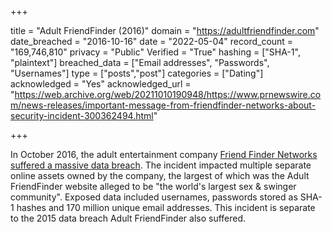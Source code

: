 +++

title = "Adult FriendFinder (2016)"
domain = "https://adultfriendfinder.com"
date_breached = "2016-10-16"
date = "2022-05-04"
record_count = "169,746,810"
privacy = "Public"
Verified = "True"
hashing = ["SHA-1", "plaintext"]
breached_data = ["Email addresses", "Passwords", "Usernames"]
type = ["posts","post"]
categories = ["Dating"]
acknowledged = "Yes"
acknowledged_url = "https://web.archive.org/web/20211010190948/https://www.prnewswire.com/news-releases/important-message-from-friendfinder-networks-about-security-incident-300362494.html"

+++


In October 2016, the adult entertainment company <a href="https://www.zdnet.com/article/adultfriendfinder-network-hack-exposes-secrets-of-412-million-users/" target="_blank" rel="noopener">Friend Finder Networks suffered a massive data breach</a>. The incident impacted multiple separate online assets owned by the company, the largest of which was the Adult FriendFinder website alleged to be &quot;the world's largest sex &amp; swinger community&quot;. Exposed data included usernames, passwords stored as SHA-1 hashes and 170 million unique email addresses. This incident is separate to the 2015 data breach Adult FriendFinder also suffered.


